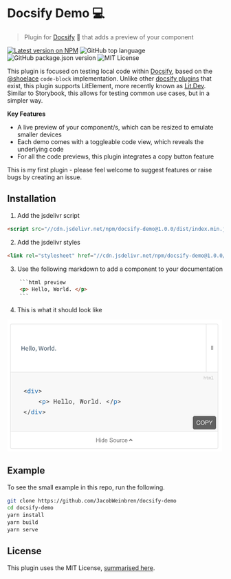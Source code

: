 # Docsify Demo 💻
> Plugin for [Docsify](https://docsify.js.org/#/) 📘 that adds a preview of your component
> 
[![Latest version on NPM](https://img.shields.io/npm/v/docsify-demo?color=blue&label=docsify-demo)](https://www.npmjs.com/package/docsify-demo)
![GitHub top language](https://img.shields.io/github/languages/top/JacobWeinbren/docsify-demo)
![GitHub package.json version](https://img.shields.io/github/package-json/v/JacobWeinbren/docsify-demo)
![MIT License](https://img.shields.io/github/license/JacobWeinbren/docsify-demo?color=blue)

This plugin is focused on testing local code within [Docsify](https://docsify.js.org/#/), based on the [@shoelace](https://github.com/shoelace-style/shoelace) `code-block` implementation. Unlike other [docsify plugins](https://docsify.js.org/#/plugins) that exist, this plugin supports LitElement, more recently known as [Lit.Dev](https://lit.dev/). Similar to Storybook, this allows for testing common use cases, but in a simpler way.

**Key Features**
- A live preview of your component/s, which can be resized to emulate smaller devices
- Each demo comes with a toggleable code view, which reveals the underlying code
- For all the code previews, this plugin integrates a copy button feature

This is my first plugin - please feel welcome to suggest features or raise bugs by creating an issue.

## Installation

1. Add the jsdelivr script
```html
<script src="//cdn.jsdelivr.net/npm/docsify-demo@1.0.0/dist/index.min.js"></script>
```

2. Add the jsdelivr styles
```html
<link rel="stylesheet" href="//cdn.jsdelivr.net/npm/docsify-demo@1.0.0/dist/index.min.css">
```

3. Use the following markdown to add a component to your documentation
```html
    ```html preview
    <p> Hello, World. </p>
    ```
```

4. This is what it should look like

<img src="screenshot.png" width="500px" alt="Demo Screenshot, showing a toggle bar, reveal button and preview box" />

## Example

To see the small example in this repo, run the following.

```bash
git clone https://github.com/JacobWeinbren/docsify-demo
cd docsify-demo
yarn install
yarn build
yarn serve
```

## License

This plugin uses the MIT License, [summarised here](https://tldrlegal.com/license/mit-license).
